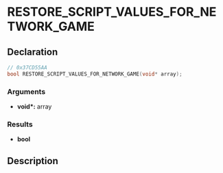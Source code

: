 # RESTORE_SCRIPT_VALUES_FOR_NETWORK_GAME

## Declaration
```cpp
// 0x37CD55AA
bool RESTORE_SCRIPT_VALUES_FOR_NETWORK_GAME(void* array);
```

### Arguments
- **void\*:** array

### Results
- **bool**

## Description
